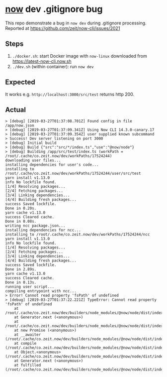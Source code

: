 # [now](https://github.com/zeit/now-cli/) dev .gitignore bug
This repo demonstrate a bug in `now dev` during .gitignore processing.
Reported at https://github.com/zeit/now-cli/issues/2021

## Steps

1. `./docker.sh`: start Docker image with `now-linux` downloaded from https://latest-now-cli.now.sh
1. `./dev.sh` (within container): run `now dev`

## Expected

It works e.g. `http://localhost:3000/src/test` returns http 200.

## Actual

```
> [debug] [2019-03-27T01:37:08.701Z] Found config in file /app/now.json
> [debug] [2019-03-27T01:37:09.341Z] Using Now CLI 14.3.0-canary.17
> [debug] [2019-03-27T01:37:09.354Z] user supplied known subcommand
> Success! Dev server listening on port 3000
> [debug] Initial build
> [debug] Build {"src":"src/*/index.ts","use":"@now/node"}
> [debug] Building /app/src/test/index.ts (workPath = /root/.cache/co.zeit.now/dev/workPaths/17524244)
downloading user files...
installing dependencies for user's code...
installing to /root/.cache/co.zeit.now/dev/workPaths/17524244/user/src/test
yarn install v1.13.0
info No lockfile found.
[1/4] Resolving packages...
[2/4] Fetching packages...
[3/4] Linking dependencies...
[4/4] Building fresh packages...
success Saved lockfile.
Done in 0.20s.
yarn cache v1.13.0
success Cleared cache.
Done in 0.08s.
writing ncc package.json...
installing dependencies for ncc...
installing to /root/.cache/co.zeit.now/dev/workPaths/17524244/ncc
yarn install v1.13.0
info No lockfile found.
[1/4] Resolving packages...
[2/4] Fetching packages...
[3/4] Linking dependencies...
[4/4] Building fresh packages...
success Saved lockfile.
Done in 2.89s.
yarn cache v1.13.0
success Cleared cache.
Done in 0.13s.
running user script...
compiling entrypoint with ncc...
> Error! Cannot read property 'fsPath' of undefined
> [debug] [2019-03-27T01:37:22.221Z] TypeError: Cannot read property 'fsPath' of undefined
    at /root/.cache/co.zeit.now/dev/builders/node_modules/@now/node/dist/index.js:59:51
    at Generator.next (<anonymous>)
    at /root/.cache/co.zeit.now/dev/builders/node_modules/@now/node/dist/index.js:7:71
    at new Promise (<anonymous>)
    at __awaiter (/root/.cache/co.zeit.now/dev/builders/node_modules/@now/node/dist/index.js:3:12)
    at compile (/root/.cache/co.zeit.now/dev/builders/node_modules/@now/node/dist/index.js:58:12)
    at Object.<anonymous> (/root/.cache/co.zeit.now/dev/builders/node_modules/@now/node/dist/index.js:88:37)
    at Generator.next (<anonymous>)
    at fulfilled (/root/.cache/co.zeit.now/dev/builders/node_modules/@now/node/dist/index.js:4:58)
```
